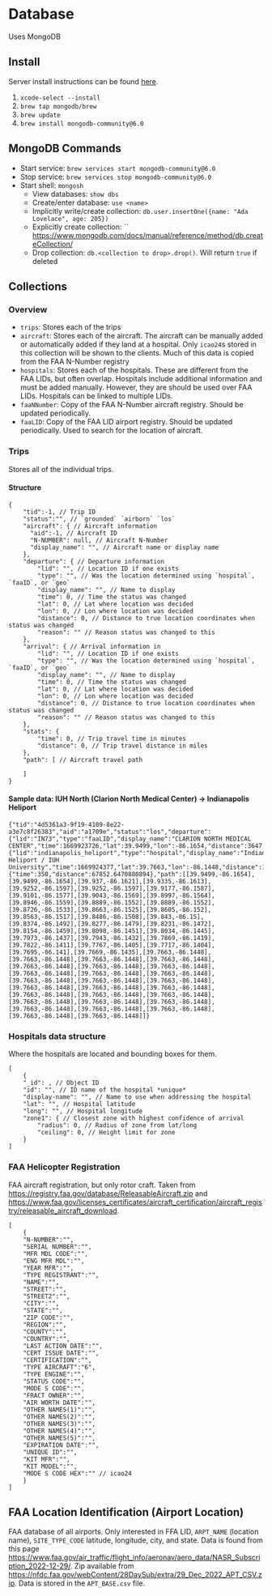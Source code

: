 # Database

Uses MongoDB

## Install

Server install instructions can be found [here](https://www.mongodb.com/docs/manual/tutorial/install-mongodb-on-os-x/).

1. `xcode-select --install`
2. `brew tap mongodb/brew`
3. `brew update`
4. `brew install mongodb-community@6.0`


## MongoDB Commands

* Start service: `brew services start mongodb-community@6.0`
* Stop service: `brew services stop mongodb-community@6.0`
* Start shell: `mongosh`
    * View databases: `show dbs`
    * Create/enter database: `use <name>`
    * Implicitly write/create collection: `db.user.insertOne({name: "Ada Lovelace", age: 205})`
    * Explicitly create collection: `` <https://www.mongodb.com/docs/manual/reference/method/db.createCollection/>
    * Drop collection: `db.<collection to drop>.drop()`. Will return `true` if deleted

## Collections

### Overview 

* `trips`: Stores each of the trips
* `aircraft`: Stores each of the aircraft. The aircraft can be manually added or automatically added if they land at a hospital. Only `icao24`s stored in this collection will be shown to the clients. Much of this data is copied from the FAA N-Number registry
* `hospitals`: Stores each of the hospitals. These are different from the FAA LIDs, but often overlap. Hospitals include additional information and must be added manually. However, they are should be used over FAA LIDs. Hospitals can be linked to multiple LIDs.
* `faaNNumber`: Copy of the FAA N-Number aircraft registry. Should be updated periodically.
* `faaLID`: Copy of the FAA LID airport registry. Should be updated periodically. Used to search for the location of aircraft.


### Trips

Stores all of the individual trips.

#### Structure

```
{
    "tid":-1, // Trip ID
    "status":"", // `grounded` `airborn` `los`
    "aircraft": { // Aircraft information
      "aid":-1, // Aircraft ID
      "N-NUMBER": null, // Aircraft N-Number
      "display_name": "", // Aircraft name or display name
    },
    "departure": { // Departure information
        "lid": "", // Location ID if one exists
        "type": "", // Was the location determined using `hospital`, `faaID`, or `geo`
        "display_name": "", // Name to display
        "time": 0, // Time the status was changed
        "lat": 0, // Lat where location was decided
        "lon": 0, // Lon where location was decided
        "distance": 0, // Distance to true location coordinates when status was changed
        "reason": "" // Reason status was changed to this
    },
    "arrival": { // Arrival information in 
        "lid": "", // Location ID if one exists
        "type": "", // Was the location determined using `hospital`, `faaID`, or `geo`
        "display_name": "", // Name to display
        "time": 0, // Time the status was changed
        "lat": 0, // Lat where location was decided
        "lon": 0, // Lon where location was decided
        "distance": 0, // Distance to true location coordinates when status was changed
        "reason": "" // Reason status was changed to this
    },
    "stats": {
        "time": 0, // Trip travel time in minutes
        "distance": 0, // Trip travel distance in miles
    },
    "path": [ // Aircraft travel path

    ]
}
```


#### Sample data: IUH North (Clarion North Medical Center) -> Indianapolis Heliport

```
{"tid":"4d5361a3-9f19-4109-8e22-a3e7c8f26383","aid":"a1709e","status":"los","departure":{"lid":"IN73","type":"faaLID","display_name":"CLARION NORTH MEDICAL CENTER","time":1669923726,"lat":39.9499,"lon":-86.1654,"distance":3647.4668201352993},"arrival":{"lid":"indianapolis_heliport","type":"hospital","display_name":"Indianapolis Heliport / IUH University","time":1669924377,"lat":39.7663,"lon":-86.1448,"distance":1110.2771365133844},"stats":{"time":350,"distance":67852.6470880894},"path":[[39.9499,-86.1654],[39.9499,-86.1654],[39.937,-86.1621],[39.9335,-86.1613],[39.9252,-86.1597],[39.9252,-86.1597],[39.9177,-86.1587],[39.9101,-86.1577],[39.9043,-86.1569],[39.8997,-86.1564],[39.8946,-86.1559],[39.8889,-86.1552],[39.8889,-86.1552],[39.8726,-86.1533],[39.8663,-86.1525],[39.8605,-86.152],[39.8563,-86.1517],[39.8486,-86.1508],[39.843,-86.15],[39.8374,-86.1492],[39.8277,-86.1479],[39.8231,-86.1472],[39.8154,-86.1459],[39.8098,-86.1451],[39.8034,-86.1445],[39.7973,-86.1437],[39.7943,-86.1432],[39.7869,-86.1419],[39.7822,-86.1411],[39.7767,-86.1405],[39.7717,-86.1404],[39.7695,-86.141],[39.7669,-86.1435],[39.7663,-86.1448],[39.7663,-86.1448],[39.7663,-86.1448],[39.7663,-86.1448],[39.7663,-86.1448],[39.7663,-86.1448],[39.7663,-86.1448],[39.7663,-86.1448],[39.7663,-86.1448],[39.7663,-86.1448],[39.7663,-86.1448],[39.7663,-86.1448],[39.7663,-86.1448],[39.7663,-86.1448],[39.7663,-86.1448],[39.7663,-86.1448],[39.7663,-86.1448],[39.7663,-86.1448],[39.7663,-86.1448],[39.7663,-86.1448],[39.7663,-86.1448],[39.7663,-86.1448],[39.7663,-86.1448],[39.7663,-86.1448],[39.7663,-86.1448],[39.7663,-86.1448],[39.7663,-86.1448]]}
```


### Hospitals data structure

Where the hospitals are located and bounding boxes for them.

```
[
    {
    "_id": , // Object ID
    "id": "", // ID name of the hospital *unique*
    "display-name": "", // Name to use when addressing the hospital
    "lat": "", // Hospital latitude
    "long": "", // Hospital longitude
    "zone1": { // Closest zone with highest confidence of arrival
        "radius": 0, // Radius of zone from lat/long
        "ceiling": 0, // Height limit for zone
    }
]
```

### FAA Helicopter Registration

FAA aircraft registration, but only rotor craft. Taken from <https://registry.faa.gov/database/ReleasableAircraft.zip> and <https://www.faa.gov/licenses_certificates/aircraft_certification/aircraft_registry/releasable_aircraft_download>.

```
[
    {
    "N-NUMBER":"",
    "SERIAL NUMBER":"",
    "MFR MDL CODE":"",
    "ENG MFR MDL":"",
    "YEAR MFR":"",
    "TYPE REGISTRANT":"",
    "NAME":"",
    "STREET":"",
    "STREET2":"",
    "CITY":"",
    "STATE":"",
    "ZIP CODE":"",
    "REGION":"",
    "COUNTY":"",
    "COUNTRY":"",
    "LAST ACTION DATE":"",
    "CERT ISSUE DATE":"",
    "CERTIFICATION":"",
    "TYPE AIRCRAFT":"6",
    "TYPE ENGINE":"",
    "STATUS CODE":"",
    "MODE S CODE":"",
    "FRACT OWNER":"",
    "AIR WORTH DATE":"",
    "OTHER NAMES(1)":"",
    "OTHER NAMES(2)":"",
    "OTHER NAMES(3)":"",
    "OTHER NAMES(4)":"",
    "OTHER NAMES(5)":"",
    "EXPIRATION DATE":"",
    "UNIQUE ID":"",
    "KIT MFR":"",
    "KIT MODEL":"",
    "MODE S CODE HEX":"" // icao24
    }
]
```

## FAA Location Identification (Airport Location)

FAA database of all airports. Only interested in FFA LID, `ARPT_NAME` (location name), `SITE_TYPE_CODE` latitude, longitude, city, and state. Data is found from this page <https://www.faa.gov/air_traffic/flight_info/aeronav/aero_data/NASR_Subscription_2022-12-29/>. Zip available from <https://nfdc.faa.gov/webContent/28DaySub/extra/29_Dec_2022_APT_CSV.zip>. Data is stored in the `APT_BASE.csv` file.



